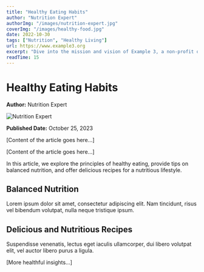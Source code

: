 ```yaml
---
title: "Healthy Eating Habits"
author: "Nutrition Expert"
authorImg: "/images/nutrition-expert.jpg"
coverImg: "/images/healthy-food.jpg"
date: 2022-10-30
tags: ["Nutrition", "Healthy Living"]
url: https://www.example3.org
excerpt: "Dive into the mission and vision of Example 3, a non-profit organization dedicated to making a positive impact on society. Learn about their projects and initiatives."
readTime: 15
---
```


# Healthy Eating Habits


**Author:** Nutrition Expert

![Nutrition Expert](authorImg)

**Published Date:** October 25, 2023

[Content of the article goes here...]

[Content of the article goes here...]

In this article, we explore the principles of healthy eating, provide tips on balanced nutrition, and offer delicious recipes for a nutritious lifestyle.

## Balanced Nutrition

Lorem ipsum dolor sit amet, consectetur adipiscing elit. Nam tincidunt, risus vel bibendum volutpat, nulla neque tristique ipsum.

## Delicious and Nutritious Recipes

Suspendisse venenatis, lectus eget iaculis ullamcorper, dui libero volutpat elit, vel auctor libero purus a ligula.

[More healthful insights...]

